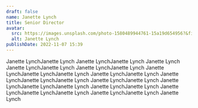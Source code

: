 ```yaml
---
draft: false
name: Janette Lynch
title: Senior Director
avatar:
  src: https://images.unsplash.com/photo-1580489944761-15a19d654956?&fit=crop&w=280
  alt: Janette Lynch
publishDate: 2022-11-07 15:39
---
```

Janette LynchJanette Lynch Janette LynchJanette Lynch Janette Lynch Janette LynchJanette Lynch Janette LynchJanette Lynch Janette LynchJanette LynchJanette Lynch Janette LynchJanette Lynch Janette LynchJanette LynchJanette Lynch Janette LynchJanette Lynch Janette LynchJanette LynchJanette Lynch Janette LynchJanette Lynch Janette LynchJanette LynchJanette Lynch Janette LynchJanette Lynch Janette Lynch
